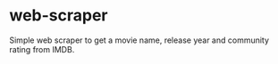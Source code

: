 web-scraper
================

Simple web scraper to get a movie name, release year and community rating from IMDB.
